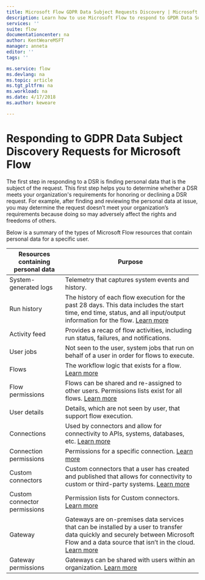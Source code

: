 ```yaml
---
title: Microsoft Flow GDPR Data Subject Requests Discovery | Microsoft Docs
description: Learn how to use Microsoft Flow to respond to GPDR Data Subject Discovery Requests.  
services: ''
suite: flow
documentationcenter: na
author: KentWeareMSFT
manager: anneta
editor: ''
tags: ''

ms.service: flow
ms.devlang: na
ms.topic: article
ms.tgt_pltfrm: na
ms.workload: na
ms.date: 4/17/2018
ms.author: keweare

---
```

# Responding to GDPR Data Subject Discovery Requests for Microsoft Flow

The first step in responding to a DSR is finding personal data that is the subject of the request. This first step helps you to determine whether a DSR meets your organization's requirements for honoring or declining a DSR request. For example, after finding and reviewing the personal data at issue, you may determine the request doesn’t meet your organization’s requirements because doing so may adversely affect the rights and freedoms of others.

Below is a summary of the types of Microsoft Flow resources that contain personal data for a specific user.

|**Resources containing personal data**|**Purpose**|
|-----|-----|
|System-generated logs|Telemetry that captures system events and history.|
|Run history|The history of each flow execution for the past 28 days. This data includes the start time, end time, status, and all input/output information for the flow. [Learn more](https://flow.microsoft.com/blog/download-history-recurrence/)|
|Activity feed| Provides a recap of flow activities, including run status, failures, and notifications.|
|User jobs|Not seen to the user, system jobs that run on behalf of a user in order for flows to execute.|
|Flows|The workflow logic that exists for a flow. [Learn more](https://docs.microsoft.com/flow/get-started-logic-flow)|
|Flow permissions|Flows can be shared and re-assigned to other users. Permissions lists exist for all flows. [Learn more](https://docs.microsoft.com/flow/frequently-asked-questions#can-i-share-the-flows-i-create)|
|User details|Details, which are not seen by user, that support flow execution.|
|Connections|Used by connectors and allow for connectivity to APIs, systems, databases, etc. [Learn more](https://docs.microsoft.com/flow/add-manage-connections)|
|Connection permissions|Permissions for a specific connection. [Learn more](https://docs.microsoft.com/flow/add-manage-connections)|
|Custom connectors|Custom connectors that a user has created and published that allows for connectivity to custom or third-party systems. [Learn more](https://docs.microsoft.com/connectors/custom-connectors/)|
|Custom connector permissions|Permission lists for Custom connectors. [Learn more](https://docs.microsoft.com/connectors/custom-connectors/share)|
|Gateway|Gateways are on-premises data services that can be installed by a user to transfer data quickly and securely between Microsoft Flow and a data source that isn’t in the cloud. [Learn more](https://docs.microsoft.com/flow/gateway-manage)|
|Gateway permissions|Gateways can be shared with users within an organization. [Learn more](https://go.microsoft.com/fwlink/?linkid=872249)|
